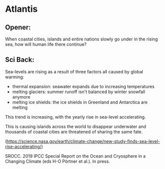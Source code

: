 # Atlantis

## Opener:

When coastal cities, islands and entire nations slowly go under in the rising sea, how will human life there continue?

## Sci Back:

Sea-levels are rising as a result of three factors all caused by global warming:
- thermal expansion: seawater expands due to increasing temperatures
- melting glaciers: summer runoff isn't balanced by winter snowfall anymore
- melting ice shields: the ice shields in Greenland and Antarctica are melting

This trend is increasing, with the yearly rise in sea-level accelerating.

This is causing islands across the world to disappear underwater and thousands of coastal cities are threatened of sharing the same fate. 

(https://science.nasa.gov/earth/climate-change/new-study-finds-sea-level-rise-accelerating/)

SROCC. 2019 IPCC Special Report on the Ocean and Cryosphere in a Changing Climate (eds H-O Pörtner et al.). In press.

